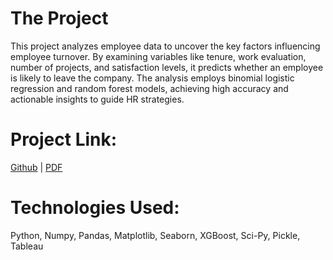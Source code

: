 # The Project
This project analyzes employee data to uncover the key factors influencing employee turnover. By examining variables like tenure, work evaluation, number of projects, and satisfaction levels, it predicts whether an employee is likely to leave the company. The analysis employs binomial logistic regression and random forest models, achieving high accuracy and actionable insights to guide HR strategies.

# Project Link:
[Github](https://github.com/dzlotn/Google-Data-Analytics-Capstone-Project) | [PDF](https://drive.google.com/file/d/1Ma6MUz5YejpAsVDLjaBWZhw1feOiXnRZ/view?usp=sharing)

# Technologies Used:

Python, Numpy, Pandas, Matplotlib, Seaborn, XGBoost, Sci-Py, Pickle, Tableau
